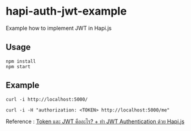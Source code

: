 # hapi-auth-jwt-example
Example how to implement JWT in Hapi.js

## Usage

```
npm install
npm start
```

## Example


```
curl -i http://localhost:5000/

curl -i -H "authorization: <TOKEN> http://localhost:5000/me"
```

Reference : [Token และ JWT คืออะไร? + ทำ JWT Authentication ด้วย Hapi.js
](https://devahoy.com/blog/2016/07/understanding-token-and-jwt-create-authentication-with-hapijs/)
